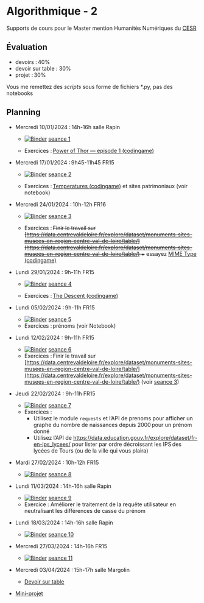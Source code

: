 # Algorithmique - 2

Supports de cours pour le Master mention Humanités Numériques du [CESR](https://cesr.univ-tours.fr/)  

## Évaluation

 - devoirs : 40%
 - devoir sur table : 30%
 - projet : 30%

Vous me remettez des *scripts* sous forme de fichiers *.py, pas des notebooks

## Planning

- Mercredi 10/01/2024 : 14h-16h salle Rapin
    - [![Binder](https://mybinder.org/badge_logo.svg)](https://mybinder.org/v2/gh/clement-plancq/cesr-algo-2/HEAD?labpath=seance-1.ipynb) [seance 1](seance-1.ipynb)
 
    - Exercices : [Power of Thor — episode 1 (codingame)](https://www.codingame.com/training/easy/power-of-thor-episode-1)
    
- Mercredi 17/01/2024 : 9h45-11h45 FR15
    - [![Binder](https://mybinder.org/badge_logo.svg)](https://mybinder.org/v2/gh/clement-plancq/cesr-algo-2/HEAD?labpath=seance-2.ipynb) [seance 2](seance-2.ipynb)

    - Exercices : [Temperatures (codingame)](https://www.codingame.com/ide/puzzle/temperatures) et sites patrimoniaux (voir notebook)

- Mercredi 24/01/2024 : 10h-12h FR16
    - [![Binder](https://mybinder.org/badge_logo.svg)](https://mybinder.org/v2/gh/clement-plancq/cesr-algo-2/HEAD?labpath=seance-3.ipynb) [seance 3](seance-3.ipynb)

    - Exercices : ~~Finir le travail sur [https://data.centrevaldeloire.fr/explore/dataset/monuments-sites-musees-en-region-centre-val-de-loire/table/](https://data.centrevaldeloire.fr/explore/dataset/monuments-sites-musees-en-region-centre-val-de-loire/table/) +~~ essayez [MIME Type (codingame)](https://www.codingame.com/ide/puzzle/mime-type)

- Lundi 29/01/2024 : 9h-11h FR15
    - [![Binder](https://mybinder.org/badge_logo.svg)](https://mybinder.org/v2/gh/clement-plancq/cesr-algo-2/HEAD?labpath=seance-4.ipynb) [seance 4](seance-4.ipynb)
    
    - Exercices : [The Descent (codingame)](https://www.codingame.com/ide/puzzle/the-descent)

- Lundi 05/02/2024 : 9h-11h FR15
    - [![Binder](https://mybinder.org/badge_logo.svg)](https://mybinder.org/v2/gh/clement-plancq/cesr-algo-2/HEAD?labpath=seance-5.ipynb) [seance 5](seance-5.ipynb)
    - Exercices : prénoms (voir Notebook)

- Lundi 12/02/2024 : 9h-11h FR15
    - [![Binder](https://mybinder.org/badge_logo.svg)](https://mybinder.org/v2/gh/clement-plancq/cesr-algo-2/HEAD?labpath=seance-6.ipynb) [seance 6](seance-6.ipynb)
    - Exercices : Finir le travail sur [https://data.centrevaldeloire.fr/explore/dataset/monuments-sites-musees-en-region-centre-val-de-loire/table/](https://data.centrevaldeloire.fr/explore/dataset/monuments-sites-musees-en-region-centre-val-de-loire/table/) (voir [seance 3](seance-3.ipynb))

- Jeudi 22/02/2024 : 9h-11h FR15
    - [![Binder](https://mybinder.org/badge_logo.svg)](https://mybinder.org/v2/gh/clement-plancq/cesr-algo-2/HEAD?labpath=seance-7.ipynb) [seance 7](seance-7.ipynb)
    - Exercices : 
        - Utilisez le module `requests` et l’API de prenoms pour afficher un graphe du nombre de naissances depuis 2000 pour un prénom donné
        - Utilisez l’API de https://data.education.gouv.fr/explore/dataset/fr-en-ips_lycees/ pour lister par ordre décroissant les IPS des lycées de Tours (ou de la ville qui vous plaira)

- Mardi 27/02/2024 : 10h-12h FR15
    - [![Binder](https://mybinder.org/badge_logo.svg)](https://mybinder.org/v2/gh/clement-plancq/cesr-algo-2/HEAD?labpath=seance-8.ipynb) [seance 8](seance-8.ipynb)

- Lundi 11/03/2024 : 14h-16h salle Rapin
    - [![Binder](https://mybinder.org/badge_logo.svg)](https://mybinder.org/v2/gh/clement-plancq/cesr-algo-2/HEAD?labpath=seance-9.ipynb) [seance 9](seance-9.ipynb)
    - Exercice : Améliorer le traitement de la requête utilisateur en neutralisant les différences de casse du prénom

- Lundi 18/03/2024 : 14h-16h salle Rapin
    - [![Binder](https://mybinder.org/badge_logo.svg)](https://mybinder.org/v2/gh/clement-plancq/cesr-algo-2/HEAD?labpath=seance-10.ipynb) [seance 10](seance-10.ipynb)
    
- Mercredi 27/03/2024 : 14h-16h FR15
    - [![Binder](https://mybinder.org/badge_logo.svg)](https://mybinder.org/v2/gh/clement-plancq/cesr-algo-2/HEAD?labpath=seance-11.ipynb) [seance 11](seance-11.ipynb)

- Mercredi 03/04/2024 : 15h-17h salle Margolin
    - [Devoir sur table](devoir.md)

- [Mini-projet](projet.md)

